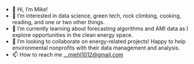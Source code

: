 - 👋 Hi, I’m Mike!  
- 👀 I’m interested in data science, green tech, rock climbing, cooking, reading, and one or two other things.
- 🌱 I’m currently learning about forecasting algorithms and AMI data as I explore opportunities in the clean energy space.
- 💞️ I’m looking to collaborate on energy-related projects! Happy to help environmental nonprofits with their data management and analysis.
- 📫 How to reach me ...mjehl1012@gmail.com

<!---
mjehl1012/mjehl1012 is a ✨ special ✨ repository because its `README.md` (this file) appears on your GitHub profile.
You can click the Preview link to take a look at your changes.
--->
